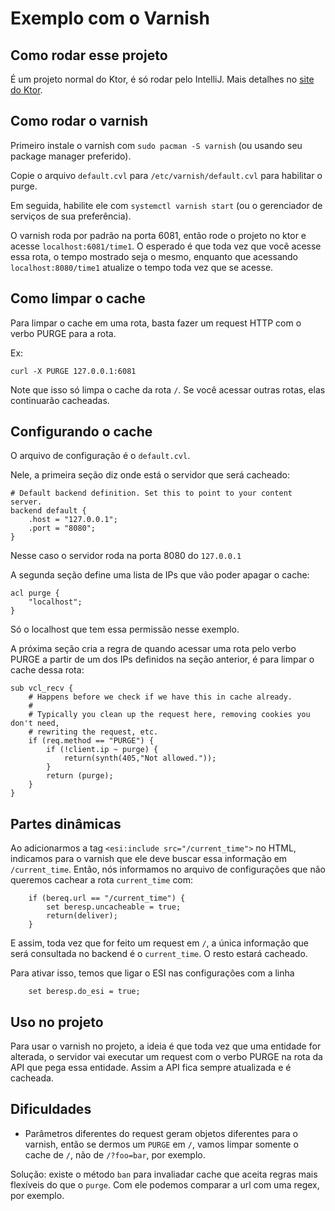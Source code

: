 # Exemplo com o Varnish

## Como rodar esse projeto
É um projeto normal do Ktor, é só rodar pelo IntelliJ. Mais detalhes no [site do Ktor](https://ktor.io/).

## Como rodar o varnish
Primeiro instale o varnish com `sudo pacman -S varnish` (ou usando seu package manager preferido).

Copie o arquivo `default.cvl` para `/etc/varnish/default.cvl` para habilitar o purge.

Em seguida, habilite ele com `systemctl varnish start` (ou o gerenciador de serviços de sua preferência).

O varnish roda por padrão na porta 6081, então rode o projeto no ktor e acesse `localhost:6081/time1`.
O esperado é que toda vez que você acesse essa rota, o tempo mostrado seja o mesmo, enquanto que acessando `localhost:8080/time1` atualize o tempo toda vez que se acesse.

## Como limpar o cache
Para limpar o cache em uma rota, basta fazer um request HTTP com o verbo PURGE para a rota.

Ex:
```
curl -X PURGE 127.0.0.1:6081
```

Note que isso só limpa o cache da rota `/`. Se você acessar outras rotas, elas continuarão cacheadas.

## Configurando o cache

O arquivo de configuração é o `default.cvl`.

Nele, a primeira seção diz onde está o servidor que será cacheado:
```
# Default backend definition. Set this to point to your content server.
backend default {
    .host = "127.0.0.1";
    .port = "8080";
}
```
Nesse caso o servidor roda na porta 8080 do `127.0.0.1`

A segunda seção define uma lista de IPs que vão poder apagar o cache:
```
acl purge {
    "localhost";
}
```
Só o localhost que tem essa permissão nesse exemplo.

A próxima seção cria a regra de quando acessar uma rota pelo verbo PURGE a partir de um dos IPs definidos na seção anterior, é para limpar o cache dessa rota:
```
sub vcl_recv {
    # Happens before we check if we have this in cache already.
    #
    # Typically you clean up the request here, removing cookies you don't need,
    # rewriting the request, etc.
    if (req.method == "PURGE") {
        if (!client.ip ~ purge) {
            return(synth(405,"Not allowed."));
        }
        return (purge);
    }
}
```

## Partes dinâmicas
Ao adicionarmos a tag `<esi:include src="/current_time">` no HTML, indicamos para o varnish que ele deve buscar essa informação em `/current_time`. Então, nós informamos no arquivo de configurações que não queremos cachear a rota `current_time` com:
```
    if (bereq.url == "/current_time") {
        set beresp.uncacheable = true;
        return(deliver);
    }
```
E assim, toda vez que for feito um request em `/`, a única informação que será consultada no backend é o `current_time`. O resto estará cacheado.

Para ativar isso, temos que ligar o ESI nas configurações com a linha
```
    set beresp.do_esi = true;
```

## Uso no projeto
Para usar o varnish no projeto, a ideia é que toda vez que uma entidade for alterada, o servidor vai executar um request com o verbo PURGE na rota da API que pega essa entidade. Assim a API fica sempre atualizada e é cacheada.

## Dificuldades
* Parâmetros diferentes do request geram objetos diferentes para o varnish, então se dermos um `PURGE` em `/`, vamos limpar somente o cache de `/`, não de `/?foo=bar`, por exemplo.

Solução: existe o método `ban` para invaliadar cache que aceita regras mais flexíveis do que o `purge`. Com ele podemos comparar a url com uma regex, por exemplo.